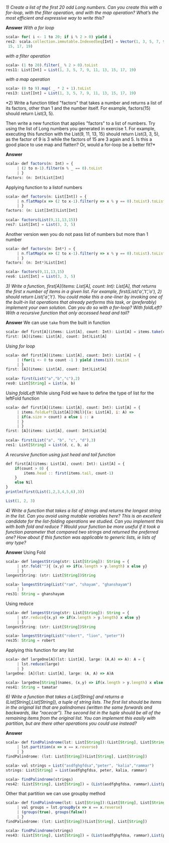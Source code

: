 *1) Create a list of the first 20 odd Long numbers. Can you create this with a for-loop, with the filter operation, and with the map operation? What’s the most efficient and expressive way to write this?*

**Answer**
*With a for loop*
```javascript
scala> for( i <- 1 to 20; if i % 2 > 0) yield i                                 
res2: scala.collection.immutable.IndexedSeq[Int] = Vector(1, 3, 5, 7, 9, 11, 13,
 15, 17, 19)
```
*with a filter operation*
```javascript
scala> (1 to 20).filter(_ % 2 > 0).toList                                       
res11: List[Int] = List(1, 3, 5, 7, 9, 11, 13, 15, 17, 19)                      
```
*with a map operation*
```javascript
scala> (0 to 9).map( _ * 2 + 1).toList                                          
res13: List[Int] = List(1, 3, 5, 7, 9, 11, 13, 15, 17, 19)                      
```
*2) Write a function titled "factors" that takes a number and returns a list of its factors, other than 1 and the number itself. For example, factors(15) should return List(3, 5).

Then write a new function that applies "factors" to a list of numbers. Try using the list of Long numbers you generated in exercise 1. For example, executing this function with the List(9, 11, 13, 15) should return List(3, 3, 5), as the factor of 9 is 3 while the factors of 15 are 3 again and 5. Is this a good place to use map and flatten? Or, would a for-loop be a better fit?*

**Answer**
```javascript
scala> def factors(n: Int) = {                                                  
     | (2 to n-1).filter(n % _ == 0).toList                                     
     | }                                                                        
factors: (n: Int)List[Int]                                                      
```
Applying function to a listof numbers
```javascript
scala> def factors(n: List[Int]) = {                                            
     | n.flatMap(x => (2 to x-1).filter(y => x % y == 0).toList).toList         
     | }                                                                        
factors: (n: List[Int])List[Int]                                                
                                                                                
scala> factors(List(9,11,13,15))                                                
res7: List[Int] = List(3, 3, 5)                                                 
```
Another version wen you do not pass list of numbers but more than 1 number 
```javascript
scala> def factors(n: Int*) = {                                                 
     | n.flatMap(x => (2 to x-1).filter(y => x % y == 0).toList).toList         
     | }                                                                        
factors: (n: Int*)List[Int] 

scala> factors(9,11,13,15)                                                      
res6: List[Int] = List(3, 3, 5)                                                 
```
*3) Write a function, first[A](items: List[A], count: Int): List[A], that returns the first x number of items in a given list. For example, first(List('a','t','o'), 2) should return List('a','t'). You could make this a one-liner by invoking one of the built-in list operations that already performs this task, or (preferably) implement your own solution. Can you do so with a for-loop? With foldLeft? With a recursive function that only accessed head and tail?*

**Answer**
We can use `take` from the built in function 
```javascript
scala> def first[A](items: List[A], count: Int): List[A] = items.take(count)    
first: [A](items: List[A], count: Int)List[A]                                   
```
*Using for loop*
```javascript
scala> def first[A](items: List[A], count: Int): List[A] = {                    
     | (for(i <- 0 to count -1 ) yield items(i)).toList                         
     | }                                                                        
first: [A](items: List[A], count: Int)List[A]                                   
                                                                                
scala> first(List("a","b","c"),2)                                               
res0: List[String] = List(a, b)                                                 
```
*Using foldLeft*
While uisng Fold we have to define the type of list for the leftFold function
```javascript
scala> def first[A](items: List[A], count: Int): List[A] = {                    
     | items.foldLeft[List[A]](Nil){(a: List[A], i: A) =>                       
     | if(a.size > count) a else i :: a                                         
     | }                                                                        
     | }                                                                        
first: [A](items: List[A], count: Int)List[A]                                   
                                                                                
scala> first(List("a", "b", "c", "d"),3)                                        
res1: List[String] = List(d, c, b, a)                                           
```
*A  recursive function using just head and tail function*
```javascript
def first[A](items: List[A], count: Int): List[A] = {
    if(count > 0) { 
        items.head :: first(items.tail, count-1)
    }
    else Nil
}
println(first(List(1,2,3,4,5,6),3))

List(1, 2, 3)
```
*4) Write a function that takes a list of strings and returns the longest string in the list. Can you avoid using mutable variables here? This is an excellent candidate for the list-folding operations we studied. Can you implement this with both fold and reduce ? Would your function be more useful if it took a function parameter that compared two strings and returned the preferred one? How about if this function was applicable to generic lists, ie lists of any type?*

**Answer**
Using Fold 
```javascript
scala> def longestString(str: List[String]): String = {
     | str.fold(""){ (x,y) => if(x.length > y.length) x else y}
     | }
longestString: (str: List[String])String

scala> longestString(List("ram", "shayam", "ghanshayam")
     | )
res31: String = ghanshayam
```
Using reduce
```javascript
scala> def longestString(str: List[String]): String = {
     | str.reduce{(x,y) => if(x.length > y.length) x else y}
     | }
longestString: (str: List[String])String

scala> longestString(List("robert", "lion", "peter"))
res35: String = robert
```
Applying this function for any list 
```javascript
scala> def largeOne[A](lst: List[A], large: (A,A) => A): A = {
     | lst.reduce(large)
     | }
largeOne: [A](lst: List[A], large: (A, A) => A)A

scala> largeOne[String](names, (x,y) => if(x.length > y.length) x else y)
res41: String = tamatar
```
*6) Write a function that takes a List[String] and returns a (List[String],List[String]), a tuple of string lists. The first list should be items in the original list that are palindromes (written the same forwards and backwards, like "racecar"). The second list in the tuple should be all of the remaining items from the original list. You can implement this easily with partition, but are there other operations you could use instead?*

**Answer**
```javascript
scala> def findPalindrome(lst: List[String]):(List[String], List[String]) = {
     | lst.partition(x => x == x.reverse)
     | }
findPalindrome: (lst: List[String])(List[String], List[String])

scala> val strings = List("asdfghgfdsa","peter", "kalia","rammar")
strings: List[String] = List(asdfghgfdsa, peter, kalia, rammar)

scala> findPalindrome(strings)
res42: (List[String], List[String]) = (List(asdfghgfdsa, rammar),List(peter, kalia))
```
Other that partition we can use groupby method 
```javascript
scala> def findPalindrome(lst: List[String]):(List[String], List[String]) = {
     | val groups = lst.groupBy(x => x == x.reverse)
     | (groups(true), groups(false))
     | }
findPalindrome: (lst: List[String])(List[String], List[String])

scala> findPalindrome(strings)
res43: (List[String], List[String]) = (List(asdfghgfdsa, rammar),List(peter, kalia))
```
